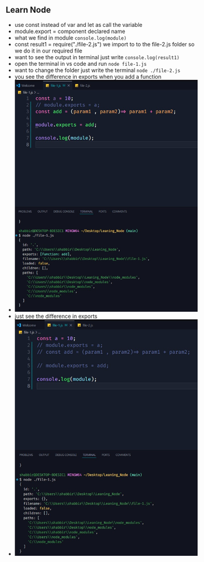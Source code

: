 ## Learn Node
- use const instead of var and let as call the variable
- module.export = component declared name
- what we find in module `console.log(module)`
- const result1 = require("./file-2.js") we import to to the file-2.js folder so we do it in our required file
- want to see the output in terminal just write `console.log(result1)`
- open the terminal in vs code and run `node file-1.js`
- want to change the folder just write the terminal `node ./file-2.js`
- you see the difference in exports when you add a function
- ![alt text](https://github.com/shabbir303/Learn_Node/blob/main/learn%20Node.jpg)
- just see the difference in exports
- ![alt text](https://github.com/shabbir303/Learn_Node/blob/main/learn%20Node1.jpg)


  
